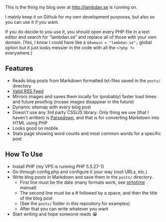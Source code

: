 This is the thing my blog over at http://lambdan.se is running on.

I mainly keep it on Github for my own development purposes, but also so you can use it if you want.

If you do decide to you use it, you should open every PHP-file in a text editor and search for "lambdan.se" and replace all of those with your own domain. 
(Yes, I know I could have like a `$domain = "lambdan.se";` global option but it just looks messier in the code with all the `<?php ?>` everywhere.)

## Features

- Reads blog posts from Markdown formatted txt-files saved in the `posts/` directory 
- [Valid RSS Feed][rss]
- Mirrors images and saves them locally for (probably) faster load times and future proofing (incase images disappear in the future)
- Dynamic sitemap with every blog post
- Doesn't use any 3rd party CSS/JS library. Only thing we use (that I haven't written) is [Parsedown][pd], and that is for converting Markdown into HTML using PHP
- Looks good on mobile
- Stats page showing word counts and most common words for a specific post

## How To Use

- Install PHP (my VPS is running PHP 5.5.27-1)
- Go through config.php and configure it your way (root URLs, etc.)
- Write blog posts in Markdown and save them in the `posts/` directory. 
	- First line must be the date (many formats work, see [strtotime][strtotime] manual)
	- The second line must be a # followed by a space, and then the title of the blog post
	- (See the `posts/` folder in this repository for examples)
	- After that you can write whatever you want
- Start writing and hope someone reads 😭

[pd]: http://parsedown.org
[strtotime]: http://php.net/manual/en/function.strtotime.php
[rss]: https://validator.w3.org/feed/check.cgi?url=lambdan.se%2Frss
